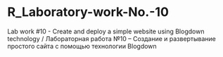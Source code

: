 # R_Laboratory-work-No.-10
Lab work #10 - Create and deploy a simple website using Blogdown technology / Лабораторная работа №10 – Создание и развертывание простого сайта с помощью технологии Blogdown

